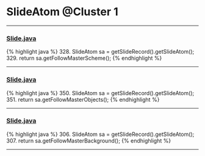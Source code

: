 # SlideAtom @Cluster 1

***

### [Slide.java](https://searchcode.com/codesearch/view/97394313/)
{% highlight java %}
328. SlideAtom sa = getSlideRecord().getSlideAtom();
329. return sa.getFollowMasterScheme();
{% endhighlight %}

***

### [Slide.java](https://searchcode.com/codesearch/view/97394313/)
{% highlight java %}
350. SlideAtom sa = getSlideRecord().getSlideAtom();
351. return sa.getFollowMasterObjects();
{% endhighlight %}

***

### [Slide.java](https://searchcode.com/codesearch/view/97394313/)
{% highlight java %}
306. SlideAtom sa = getSlideRecord().getSlideAtom();
307. return sa.getFollowMasterBackground();
{% endhighlight %}

***


